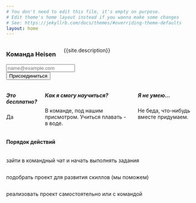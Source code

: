 ```yaml
---
# You don't need to edit this file, it's empty on purpose.
# Edit theme's home layout instead if you wanna make some changes
# See: https://jekyllrb.com/docs/themes/#overriding-theme-defaults
layout: home
---
```


<div class="block-1">
    <div class="container describe">
      <div class="row">
        <div class="twelve columns">
          <h3 class="describe-title">Команда Heisen</h3>
          <p class="describe-p">{{site.description}}</p>
        </div>
      </div>
      <div class="row button-row">
        <!-- Begin MailChimp Signup Form -->
        <div id="mc_embed_signup" class="nine columns offset-by-three">
          <form action="http://heisenhub.us14.list-manage.com/subscribe/post?u=d2cd6eb1514959317c2fe5692&amp;id=66cb597ddc" method="post" id="mc-embedded-subscribe-form" name="mc-embedded-subscribe-form" class="validate" target="_blank" novalidate>
            <div id="mc_embed_signup_scroll row">
              <div class="mc-field-group u-pull-left">
                <input type="email" value="" placeholder="name@example.com" name="EMAIL" class="required email" id="mce-EMAIL">
              </div>
              <div id="mce-responses" class="clear">
                <div class="response" id="mce-error-response" style="display:none"></div>
                <div class="response" id="mce-success-response" style="display:none"></div>
              </div>    <!-- real people should not fill this in and expect good things - do not remove this or risk form bot signups-->
              <div style="position: absolute; left: -5000px;" aria-hidden="true"><input type="text" name="b_d2cd6eb1514959317c2fe5692_5b195d2cf2" tabindex="-1" value=""></div>
              <div class="clear u-pull-left button-border"><input type="submit" value="Присоединиться" name="subscribe" id="mc-embedded-subscribe" class="button button-head"></div>
            </div>
          </form>
        </div>
        <!--End mc_embed_signup-->
      </div>
    </div>
  </div>
<div class="block-2">
    <div class="row">
      <div class="seven columns offset-by-five describe-block-2">
        <div class="quest">
          <h5>Это бесплатно?</h5>
          <p>Да</p>
        </div>
        <div class="quest">
          <h5>Как я смогу научиться?</h5>
          <p>В команде, под нашим присмотром. Учиться плавать - в воде.</p>
        </div>
        <div class="quest">
          <h5>Я не умею...</h5>
          <p>Не беда, что-нибудь вместе придумаем.</p>
        </div>
      </div>
    </div>
  </div>

  <div class="block-4">
    <div class="container">
      <div class="row">
        <div class="twelve columns block-header">
          <h4>Порядок действий</h4>
        </div>
      </div>
      <div class="container container-block">
        <div class="row">
          <div class="one column icons"><i class="fa  fa-hand-o-up" aria-hidden="true"></i></div>
          <div class="eleven columns work">
            <p>зайти в командный чат и начать выполнять задания</p>
          </div>
        </div>
        <div class="row">
          <div class="one column icons"><i class="fa fa-hand-peace-o" aria-hidden="true"></i></div>
          <div class="eleven columns work">
            <p>подобрать проект для развития скиллов (мы поможем)</p>
          </div>
        </div>
        <div class="row">
          <div class="one column icons"><i class="fa fa-thumbs-o-up" aria-hidden="true"></i></div>
          <div class="eleven columns work">
            <p>реализовать проект самостоятельно или с командой</p>
          </div>
        </div>
      </div>
    </div>
  </div>